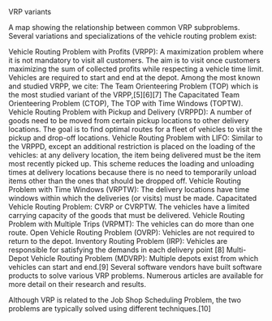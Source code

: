 VRP variants

A map showing the relationship between common VRP subproblems.
Several variations and specializations of the vehicle routing problem exist:

Vehicle Routing Problem with Profits (VRPP): A maximization problem where it is not mandatory to visit all customers. The aim is to visit once customers maximizing the sum of collected profits while respecting a vehicle time limit. Vehicles are required to start and end at the depot. Among the most known and studied VRPP, we cite:
The Team Orienteering Problem (TOP) which is the most studied variant of the VRPP,[5][6][7]
The Capacitated Team Orienteering Problem (CTOP),
The TOP with Time Windows (TOPTW).
Vehicle Routing Problem with Pickup and Delivery (VRPPD): A number of goods need to be moved from certain pickup locations to other delivery locations. The goal is to find optimal routes for a fleet of vehicles to visit the pickup and drop-off locations.
Vehicle Routing Problem with LIFO: Similar to the VRPPD, except an additional restriction is placed on the loading of the vehicles: at any delivery location, the item being delivered must be the item most recently picked up. This scheme reduces the loading and unloading times at delivery locations because there is no need to temporarily unload items other than the ones that should be dropped off.
Vehicle Routing Problem with Time Windows (VRPTW): The delivery locations have time windows within which the deliveries (or visits) must be made.
Capacitated Vehicle Routing Problem: CVRP or CVRPTW. The vehicles have a limited carrying capacity of the goods that must be delivered.
Vehicle Routing Problem with Multiple Trips (VRPMT): The vehicles can do more than one route.
Open Vehicle Routing Problem (OVRP): Vehicles are not required to return to the depot.
Inventory Routing Problem (IRP): Vehicles are responsible for satisfying the demands in each delivery point [8]
Multi-Depot Vehicle Routing Problem (MDVRP): Multiple depots exist from which vehicles can start and end.[9]
Several software vendors have built software products to solve various VRP problems. Numerous articles are available for more detail on their research and results.

Although VRP is related to the Job Shop Scheduling Problem, the two problems are typically solved using different techniques.[10]
